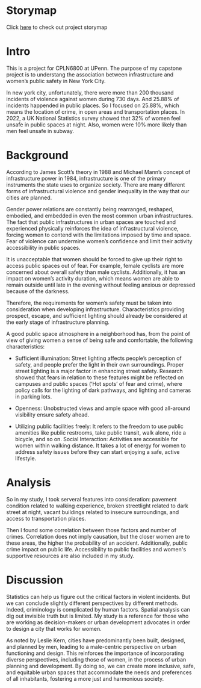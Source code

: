 # Storymap
Click [here](https://storymaps.arcgis.com/stories/370a10688d2c4874bdc5ddd57467f6b5) to check out project storymap

# Intro

This is a project for CPLN6800 at UPenn. The purpose of my capstone project is to understang the association between infrastructure and women’s public safety in New York City. 

In new york city, unfortunately, there were more than 200 thousand incidents of violence against women during 730 days. And 25.88% of incidents happended in public places. So I focused on 25.88%, which means the location of crime, in open areas and transportation places. In 2022, a UK National Statistics survey showed that 32% of women feel unsafe in public spaces at night. Also, women were 10% more likely than men feel unsafe in subway. 

# Background
According to James Scott’s theory in 1988 and Michael Mann’s concept of infrastructure power in 1984, infrastructure is one of the primary instruments the state uses to organize society. There are many different forms of infrastructural violence and gender inequality in the way that our cities are planned. 

Gender power relations are constantly being rearranged, reshaped, embodied, and embedded in even the most common urban infrastructures. The fact that public infrastructures in urban spaces are touched and experienced physically reinforces the idea of infrastructural violence, forcing women to contend with the limitations imposed by time and space. Fear of violence can undermine women’s confidence and limit their activity accessibility in public spaces. 

It is unacceptable that women should be forced to give up their right to access public spaces out of fear. For example, female cyclists are more concerned about overall safety than male cyclists. Additionally, it has an impact on women’s activity duration, which means women are able to remain outside until late in the evening without feeling anxious or depressed because of the darkness. 

Therefore, the requirements for women’s safety must be taken into consideration when developing infrastructure. Characteristics providing prospect, escape, and sufficient lighting should already be considered at the early stage of infrastructure planning. 

A good public space atmosphere in a neighborhood has, from the point of view of giving women a sense of being safe and comfortable, the following characteristics:
- Sufficient illumination: Street lighting affects people’s perception of safety, and people prefer the light in their own surroundings. Proper street lighting is a major factor in enhancing street safety. Research showed that fears in relation to these features might be reflected on campuses and public spaces (‘Hot spots’ of fear and crime), where policy calls for the lighting of dark pathways, and lighting and cameras in parking lots.

- Openness: Unobstructed views and ample space with good all-around visibility ensure safety ahead.

- Utilizing public facilities freely: It refers to the freedom to use public amenities like public restrooms, take public transit, walk alone, ride a bicycle, and so on.
Social Interaction: Activities are accessible for women within walking distance. It takes a lot of energy for women to address safety issues before they
can start enjoying a safe, active lifestyle.

# Analysis
So in my study, I took serveral features into consideration: pavement condition related to walking experience, broken streetlight related to dark street at night, vacant buildings related to insecure surroundings, and access to transportation places. 

Then I found some correlation between those factors and number of crimes. Correlation does not imply causation, but the closer women are to these areas, the higher the probability of an accident. Additionally, public crime impact on public life. Accessibility to public facilities and women's supportive resources are also included in my study. 

# Discussion
Statistics can help us figure out the critical factors in violent incidents. But we can conclude slightly different perspectives by different methods. Indeed, criminology is complicated by human factors. Spatial analysis can dig out invisible truth but is limited. My study is a reference for those who are working as decision-makers or urban development advocates in order to design a city that works for women. 

As noted by Leslie Kern, cities have predominantly been built, designed, and planned by men, leading to a male-centric perspective on urban functioning and design. This reinforces the importance of incorporating diverse perspectives, including those of women, in the process of urban planning and development. By doing so, we can create more inclusive, safe, and equitable urban spaces that accommodate the needs and preferences of all inhabitants, fostering a more just and harmonious society.
